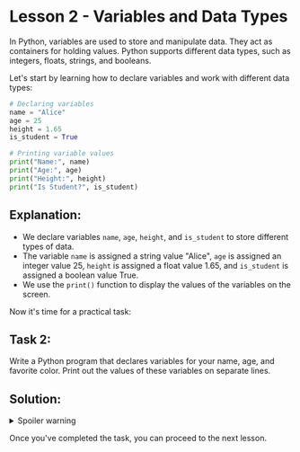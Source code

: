 # Lesson 2 - Variables and Data Types

In Python, variables are used to store and manipulate data. They act as containers for holding values. Python supports different data types, such as integers, floats, strings, and booleans.

Let's start by learning how to declare variables and work with different data types:

```python
# Declaring variables
name = "Alice"
age = 25
height = 1.65
is_student = True

# Printing variable values
print("Name:", name)
print("Age:", age)
print("Height:", height)
print("Is Student?", is_student)
```
## Explanation:

- We declare variables `name`, `age`, `height`, and `is_student` to store different types of data.
- The variable `name` is assigned a string value "Alice", `age` is assigned an integer value 25, `height` is assigned a float value 1.65, and `is_student` is assigned a boolean value True.
- We use the `print()` function to display the values of the variables on the screen.

Now it's time for a practical task:

## Task 2:
Write a Python program that declares variables for your name, age, and favorite color. Print out the values of these variables on separate lines.

## Solution:
<details>
  <summary>Spoiler warning</summary>
  
  ```python
	name = "CryptoPensioner"
	age = 99
	favorite_color = "black"
	
	print(f"My name: ",name)
	print(f"Age: ",age)
	print(f"My favourite color is: ",favorite_color)
  ```
  
</details>

Once you've completed the task, you can proceed to the next lesson.
